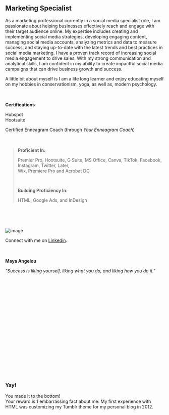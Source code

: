 <html>

<body>

<h2><span></span>Marketing Specialist</h2>
  
</body>
</html>



As a marketing professional currently in a social media specialist role, I am passionate about helping businesses effectively reach and engage with their target audience online. My expertise includes creating and implementing social media strategies, developing engaging content, managing social media accounts, analyzing metrics and data to measure success, and staying up-to-date with the latest trends and best practices in social media marketing. I have a proven track record of increasing social media engagement to drive sales. With my strong communication and analytical skills, I am confident in my ability to create impactful social media campaigns that can drive business growth and success. 

A little bit about myself is I am a life long learner and enjoy educating myself on my hobbies in conservationism, yoga, as well as, modern psychology.  <br /><br /><br />


<p>

  <b> Certifications </b> <br />

Hubspot
<br>
Hootsuite
 <br>
 
Certified Enneagram Coach (through <i>Your Enneagram Coach</i>)  <br /><br /><br />
  
</p>

<p>
<blockquote>
  
  <b> Proficient In: </b>

Premier Pro,
Hootsuite,
G Suite,
MS Office, 
Canva,
TikTok, 
Facebook, 
Instagram, 
Twitter, 
Later,  
Wix, Premiere Pro and 
Acrobat DC
 
<br>

  <b> Building Proficiency In: </b>

HTML,
Google Ads, and 
InDesign 

 </blockquote>
 </p>
 
<br>
<br>
<br>


 
  



![image](https://user-images.githubusercontent.com/102634328/164992795-1cdb1e14-b641-4a24-8849-45142bf28535.png) 
  
  
  
Connect with me on [Linkedin](https://www.linkedin.com/in/emily-plack-68698a90).<br /><br /><br />
  
  <b>Maya Angelou</b>

<i>"Success is liking yourself, liking what you do, and liking how you do it."</i> 
  
  <br>
  <br>
  <br>
  <br>
  <br>
  <br>
  <br>
  <br>
  <br>
  <br>
  <br>
  <br>
  <br>
  <br>
  <br>
  <br>
<br>
<br>
  
### Yay!

You made it to the bottom! 
<br>
Your reward is 1 embarrassing fact about me: My first experience with HTML was customizing my Tumblr theme for my personal blog in 2012.

